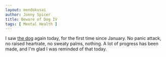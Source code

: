 ```yaml
---
layout: mendokusai
author: Jonny Spicer
title: Beware of Dog IV
tags: [ Mental Health ]
---
```

I saw [the dog](/mendokusai/2019/01/02/beware-of-dog-iii) again today, for the first time
since January. No panic attack, no raised heartrate, no sweaty palms, nothing. A lot of progress has been made, and I'm glad I was reminded of that today.